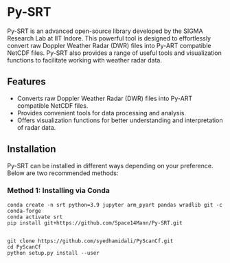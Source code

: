 # Py-SRT

Py-SRT is an advanced open-source library developed by the SIGMA Research Lab at IIT Indore. This powerful tool is designed to effortlessly convert raw Doppler Weather Radar (DWR) files into Py-ART compatible NetCDF files. Py-SRT also provides a range of useful tools and visualization functions to facilitate working with weather radar data.

## Features

- Converts raw Doppler Weather Radar (DWR) files into Py-ART compatible NetCDF files.
- Provides convenient tools for data processing and analysis.
- Offers visualization functions for better understanding and interpretation of radar data.

## Installation

Py-SRT can be installed in different ways depending on your preference. Below are two recommended methods:

### Method 1: Installing via Conda

```shell
conda create -n srt python=3.9 jupyter arm_pyart pandas wradlib git -c conda-forge
conda activate srt
pip install git+https://github.com/Space14Mann/Py-SRT.git


git clone https://github.com/syedhamidali/PyScanCf.git
cd PyScanCf
python setup.py install --user

